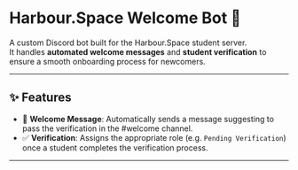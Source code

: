 # Harbour.Space Welcome Bot 🤖

A custom Discord bot built for the Harbour.Space student server.  
It handles **automated welcome messages** and **student verification** to ensure a smooth onboarding process for newcomers.

---

## ✨ Features

- 📩 **Welcome Message**: Automatically sends a message suggesting to pass the verification in the #welcome channel.
- ✅ **Verification**: Assigns the appropriate role (e.g. `Pending Verification`) once a student completes the verification process.

---
